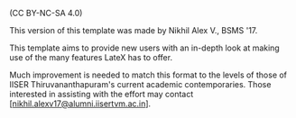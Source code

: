 (CC BY-NC-SA 4.0)

This version of this template was made by Nikhil Alex V., BSMS '17.

This template aims to provide new users with an in-depth look at making use of the many features LateX has to offer.

Much improvement is needed to match this format to the levels of those of IISER Thiruvananthapuram's current academic contemporaries. Those interested in assisting with the effort may contact [nikhil.alexv17@alumni.iisertvm.ac.in].